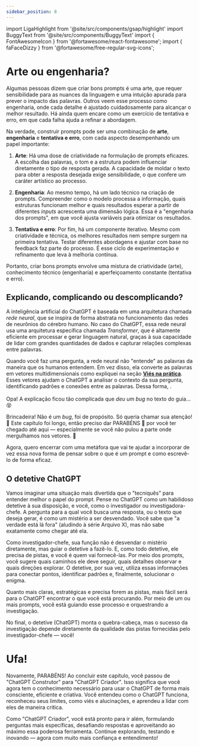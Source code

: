 ```yaml
---
sidebar_position: 8
---
```

import LigaHighlight from '@site/src/components/gsap/highlight'
import BuggyText from '@site/src/components/BuggyText'
import { FontAwesomeIcon } from '@fortawesome/react-fontawesome';
import { faFaceDizzy } from '@fortawesome/free-regular-svg-icons';

# Arte ou engenharia?
<LigaHighlight />
Algumas pessoas dizem que criar bons prompts é uma arte, que requer sensibilidade para as nuances da linguagem e uma intuição apurada para prever o impacto das palavras. Outros veem esse processo como engenharia, onde cada detalhe é ajustado cuidadosamente para alcançar o melhor resultado. Há ainda quem encare como um exercício de tentativa e erro, em que cada falha ajuda a refinar a abordagem.

Na verdade, construir prompts pode ser uma combinação de **arte**, **engenharia** e **tentativa e erro**, com cada aspecto desempenhando um papel importante:

1. **Arte**: Há uma dose de criatividade na formulação de prompts eficazes. A escolha das palavras, o tom e a estrutura podem influenciar diretamente o tipo de resposta gerada. A capacidade de moldar o texto para obter a resposta desejada exige sensibilidade, o que confere um caráter artístico ao processo.

2. **Engenharia**: Ao mesmo tempo, há um lado técnico na criação de prompts. Compreender como o modelo processa a informação, quais estruturas funcionam melhor e quais resultados esperar a partir de diferentes *inputs* acrescenta uma dimensão lógica. Essa é a "engenharia dos prompts", em que você ajusta variáveis para otimizar os resultados.

3. **Tentativa e erro**: Por fim, há um componente iterativo. Mesmo com criatividade e técnica, os melhores resultados nem sempre surgem na primeira tentativa. Testar diferentes abordagens e ajustar com base no feedback faz parte do processo. É esse ciclo de experimentação e refinamento que leva à melhoria contínua.

Portanto, criar bons prompts envolve uma mistura de criatividade (arte), conhecimento técnico (engenharia) e aperfeiçoamento constante (tentativa e erro).

## Explicando, complicando ou descomplicando?
A inteligência artificial do ChatGPT é baseada em uma arquitetura chamada *rede neural*, que se inspira de forma abstrata no funcionamento das redes de neurônios do cérebro humano. No caso do ChatGPT, essa rede neural usa uma arquitetura específica chamada *Transformer*, que é altamente eficiente em processar e gerar linguagem natural, graças à sua capacidade de lidar com grandes quantidades de dados e capturar relações complexas entre palavras.

Quando você faz uma pergunta, a rede neural não "entende" as palavras da maneira que os humanos entendem. Em vez disso, ela converte as palavras em vetores multidimensionais como expliquei na seção **[Viés na prática](vies-pratica.md)**. Esses vetores ajudam o ChatGPT a analisar o contexto da sua pergunta, identificando padrões e conexões entre as palavras. Dessa forma, <BuggyText text="o ChatGPT consegue prever as respostas mais prováveis com base no vasto conjunto de textos nos quais foi treinado." />. 
<br /><br />Opa! A explicação ficou tão complicada que *deu um bug* no texto do guia... <FontAwesomeIcon icon={faFaceDizzy} /> 😵

Brincadeira! Não é um *bug*, foi de propósito. Só queria chamar sua atenção! 🎯 Este capítulo foi longo, então preciso dar <span class="text-highlight">PARABÉNS</span> 🎉 por você ter chegado até aqui — especialmente se você não pulou a parte onde mergulhamos nos vetores. 🙂

Agora, quero encerrar com uma metáfora que vai te ajudar a incorporar de vez essa <span class="text-highlight">nova forma de pensar sobre o que é um prompt e como escrevê-lo</span> de forma eficaz.

## O detetive ChatGPT
Vamos imaginar uma situação mais divertida que o "tecniquês" para entender melhor o papel do prompt. Pense no ChatGPT como um habilidoso detetive à sua disposição, e você, como o investigador ou investigadora-chefe. A pergunta para a qual você busca uma resposta, ou o texto que deseja gerar, é como um mistério a ser desvendado. Você sabe que "a verdade está lá fora" (aludindo à série Arquivo X), mas não sabe exatamente como chegar até ela.

Como investigador-chefe, sua função não é desvendar o mistério diretamente, mas guiar o detetive a fazê-lo. E, como todo detetive, ele precisa de pistas, e você é quem vai fornecê-las. Por meio dos prompts, você sugere quais caminhos ele deve seguir, quais detalhes observar e quais direções explorar. O detetive, por sua vez, utiliza essas informações para conectar pontos, identificar padrões e, finalmente, solucionar o enigma.

Quanto mais claras, estratégicas e precisa forem as pistas, mais fácil será para o ChatGPT encontrar o que você está procurando. Por meio de um ou mais prompts, você está guiando esse processo e orquestrando a investigação.

No final, o detetive (ChatGPT) monta o quebra-cabeça, mas o sucesso da investigação depende diretamente da qualidade das pistas fornecidas pelo investigador-chefe — você!

# Ufa!
Novamente, PARABÉNS! Ao concluir este capítulo, você passou de "ChatGPT Construtor" para "ChatGPT Criador". Isso significa que você agora tem o conhecimento necessário para usar o ChatGPT de forma mais consciente, eficiente e criativa. Você entendeu como o ChatGPT funciona, reconheceu seus limites, como viés e alucinações, e aprendeu a lidar com eles de maneira crítica.

Como "ChatGPT Criador", você está pronto para ir além, formulando perguntas mais específicas, desafiando respostas e aproveitando ao máximo essa poderosa ferramenta. Continue explorando, testando e inovando — agora com muito mais confiança e entendimento!